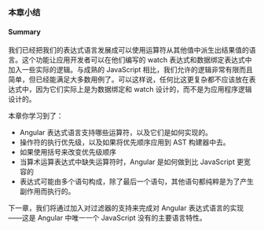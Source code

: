 ### 本章小结
#### Summary

我们已经把我们的表达式语言发展成可以使用运算符从其他值中派生出结果值的语言。这个功能让应用开发者可以在他们编写的 watch 表达式和数据绑定表达式中加入一些实际的逻辑。与成熟的 JavaScript 相比，我们允许的逻辑非常有限而且简单，但已经能满足大多数用例了。可以这样说，任何比这更复杂都不应该放在表达式中，因为它们实际上是为数据绑定和 watch 设计的，而不是为应用程序逻辑设计的。

本章你学习到了：

- Angular 表达式语言支持哪些运算符，以及它们是如何实现的。
- 操作符的执行优先级，以及如果将优先顺序应用到 AST 构建器中去。
- 如果使用括号来改变优先级顺序
- 当算术运算表达式中缺失运算符时，Angular 是如何做到比 JavaScript 更宽容的
- 表达式可能由多个语句构成，除了最后一个语句，其他语句都纯粹是为了产生副作用而执行的。

下一章，我们将通过加入对过滤器的支持来完成对 Angular 表达式语言的实现——这是 Angular 中唯一一个 JavaScript 没有的主要语言特性。
